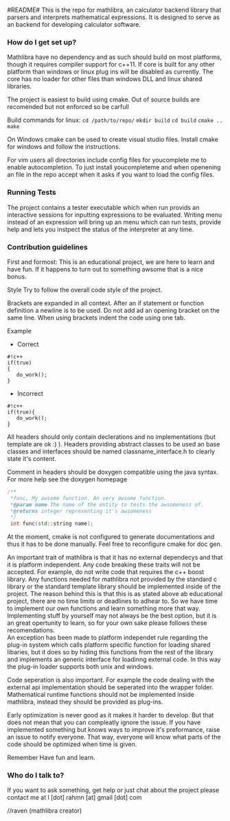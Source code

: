 #README#
This is the repo for mathlibra, an calculator backend library that parsers and interprets mathematical expressions. It is designed to serve as an backend for developing calculator software.

### How do I get set up? ###

Mathlibra have no dependency and as such should build on most platforms, though it requires compiler support for c++11.
If core is built for any other platform than windows or linux plug ins will be disabled as currently. 
The core has no loader for other files than windows DLL and linux shared libraries.

The project is easiest to build using cmake. Out of source builds are recomended but not enforced so be carfull

Build commands for linux:
 `cd /path/to/repo/`
 `mkdir build`
 `cd build`
 `cmake ..`
 `make`

On Windows cmake can be used to create visual studio files. Install cmake for windows and follow the instructions.

For vim users all directories include config files for youcomplete me to enable autocompletion. To just install youcompleteme and when openening an file in the repo accept when it asks if you want to load the config files.

### Running Tests ###
The project contains a tester executable which when run provids an interactive sessions for inputting expressions to be evaluated.
Writing menu instead of an expression will bring up an menu which can run tests, provide help and lets you instpect the status of the interpreter at any time.

### Contribution guidelines ###

First and formost: This is an educational project, we are here to learn and have fun. If it happens to turn out to something awsome that is a nice bonus.


Style
Try to follow the overall code style of the project.

Brackets are expanded in all context. After an if statement or function definition a newline is to be used. Do not add ad an opening bracket on the same line.
When using brackets indent the code using one tab. 

Example

* Correct
```
#!c++
if(true)
{
   do_work();
}

```

* Incorrect
```
#!c++
if(true){
   do_work();
}
```
All headers should only contain declerations and no implementations (but template are ok :) ). Headers providing abstract classes to be used an base classes and interfaces should be named classname_interface.h to clearly state it's content.

Comment in headers should be doxygen compatible using the java syntax. For more help see the doxygen homepage


```c++
/**
 *func, My awsome function. An very awsome function.
 *@param name The name of the entity to tests the awsomeness of.
 *@returns integer representing it's awsomeness   
 */
 int func(std::string name);
```

At the moment, cmake is not configured to generate documentations and thus it has to be done manually. Feel free to reconfigure cmake for doc gen.

An important trait of mathlibra is that it has no external dependecys and that it is platform independent. Any code breaking these traits will not be accepted. For example, do not write code that requires the c++ boost library. Any functions needed for mathlibra not provided by the standard c library or the standard template library should be implemented inside of the project.
The reason behind this is that this is as stated above ab educational project, there are no time limits or deadlines to adhear to. So we have time to implement our own functions and learn something more that way. Implementing stuff by yourself may not always be the best option, but it is an great opertunity to learn, so for your own sake please follows these recomendations.  
An exception has been made to platform independet rule regarding the plug-in system which calls platform specific function for loading shared libaries, but it does so by hiding this functions from the rest of the library and implements an generic interface for loadinng external code. In this way the plug-in loader supports both unix and windows.

Code seperation is also important. For example the code dealing with the external api implementation should be seperated into the wrapper folder. Mathematical runtime functions should not be implemented inside mathlibra, instead they should be provided as plug-ins.

Early optimization is never good as it makes it harder to develop. But that does not mean that you can compleatly ignore the issue. If you have implemented something but knows ways to improve it's preformance, raise an issue to notify everyone. 
That way, everyone will know what parts of the code should be optimized when time is given. 

Remember 
Have fun and learn.

### Who do I talk to? ###
If you want to ask something, get help or just chat about the project please contact me at l [dot] rahmn [at] gmail [dot] com

//raven (mathlibra creator)